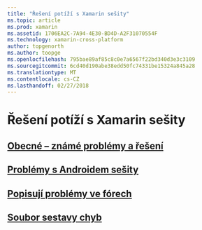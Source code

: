 ```yaml
---
title: "Řešení potíží s Xamarin sešity"
ms.topic: article
ms.prod: xamarin
ms.assetid: 1706EA2C-7A94-4E30-BD4D-A2F31070554F
ms.technology: xamarin-cross-platform
author: topgenorth
ms.author: toopge
ms.openlocfilehash: 795bae89af85c8c0e7a6567f22bd340d3e3c3109
ms.sourcegitcommit: 6cd40d190abe38edd50fc74331be15324a845a28
ms.translationtype: MT
ms.contentlocale: cs-CZ
ms.lasthandoff: 02/27/2018
---
```

# <a name="troubleshooting-xamarin-workbooks"></a>Řešení potíží s Xamarin sešity

## <a name="general-known-issues--workaroundsgeneralmd"></a>[Obecné – známé problémy a řešení](general.md)

## <a name="issues-with-android-workbooksandroidmd"></a>[Problémy s Androidem sešity](android.md)

## <a name="discuss-issues-on-the-forumsforums"></a>[Popisují problémy ve fórech][forums]

## <a name="file-a-bug-reporttoolsworkbooksinstallmdreporting-bugs"></a>[Soubor sestavy chyb](~/tools/workbooks/install.md#reporting-bugs)

[forums]: https://forums.xamarin.com/categories/inspector
